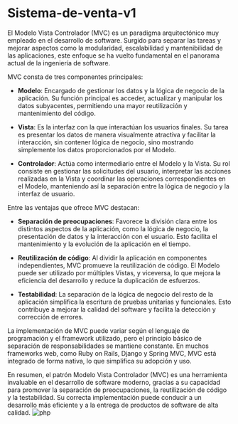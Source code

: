 # Sistema-de-venta-v1
El Modelo Vista Controlador (MVC) es un paradigma arquitectónico muy empleado en el desarrollo de software. Surgido para separar las tareas y mejorar aspectos como la modularidad, escalabilidad y mantenibilidad de las aplicaciones, este enfoque se ha vuelto fundamental en el panorama actual de la ingeniería de software.

MVC consta de tres componentes principales:

- **Modelo**: Encargado de gestionar los datos y la lógica de negocio de la aplicación. Su función principal es acceder, actualizar y manipular los datos subyacentes, permitiendo una mayor reutilización y mantenimiento del código.

- **Vista**: Es la interfaz con la que interactúan los usuarios finales. Su tarea es presentar los datos de manera visualmente atractiva y facilitar la interacción, sin contener lógica de negocio, sino mostrando simplemente los datos proporcionados por el Modelo.

- **Controlador**: Actúa como intermediario entre el Modelo y la Vista. Su rol consiste en gestionar las solicitudes del usuario, interpretar las acciones realizadas en la Vista y coordinar las operaciones correspondientes en el Modelo, manteniendo así la separación entre la lógica de negocio y la interfaz de usuario.

Entre las ventajas que ofrece MVC destacan:

- **Separación de preocupaciones**: Favorece la división clara entre los distintos aspectos de la aplicación, como la lógica de negocio, la presentación de datos y la interacción con el usuario. Esto facilita el mantenimiento y la evolución de la aplicación en el tiempo.

- **Reutilización de código**: Al dividir la aplicación en componentes independientes, MVC promueve la reutilización de código. El Modelo puede ser utilizado por múltiples Vistas, y viceversa, lo que mejora la eficiencia del desarrollo y reduce la duplicación de esfuerzos.

- **Testabilidad**: La separación de la lógica de negocio del resto de la aplicación simplifica la escritura de pruebas unitarias y funcionales. Esto contribuye a mejorar la calidad del software y facilita la detección y corrección de errores.

La implementación de MVC puede variar según el lenguaje de programación y el framework utilizado, pero el principio básico de separación de responsabilidades se mantiene constante. En muchos frameworks web, como Ruby on Rails, Django y Spring MVC, MVC está integrado de forma nativa, lo que simplifica su adopción y uso.

En resumen, el patrón Modelo Vista Controlador (MVC) es una herramienta invaluable en el desarrollo de software moderno, gracias a su capacidad para promover la separación de preocupaciones, la reutilización de código y la testabilidad. Su correcta implementación puede conducir a un desarrollo más eficiente y a la entrega de productos de software de alta calidad.
![php](https://user-images.githubusercontent.com/71534078/127014295-557379ba-5a8b-4b71-a391-542d72a8e78d.jpg)
